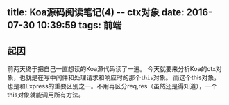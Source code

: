 title: Koa源码阅读笔记(4) -- ctx对象
date: 2016-07-30 10:39:59
tags: 前端
---
## 起因
前两天终于把自己一直想读的Koa源代码读了一遍。
今天就要来分析Koa的ctx对象，也就是在写中间件和处理请求和响应时的那个`this`对象。
而这个this对象，也是和Express的重要区别之一。不用再区分req,res（虽然还是得知道），一个this对象就能调用所有方法。
